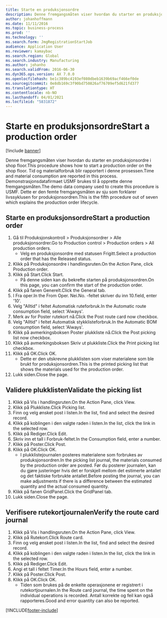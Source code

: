 ```yaml
---
title: Starte en produksjonsordre
description: Denne fremgangsmåten viser hvordan du starter en produksjonsordre i shop floor.
author: johanhoffmann
ms.date: 11/11/2016
ms.topic: business-process
ms.prod: ''
ms.technology: ''
ms.search.form: JmgRegistrationStartJob
audience: Application User
ms.reviewer: kamaybac
ms.search.region: Global
ms.search.industry: Manufacturing
ms.author: johanho
ms.search.validFrom: 2016-06-30
ms.dyn365.ops.version: AX 7.0.0
ms.openlocfilehash: be1c389bc4193ef080dbeb1639b69acf466ef0de
ms.sourcegitcommit: 0e8db169c3f90bd750826af76709ef5d621fd377
ms.translationtype: HT
ms.contentlocale: nb-NO
ms.lasthandoff: 04/01/2021
ms.locfileid: "5831872"
---
```

# <a name="start-a-production-order"></a><span data-ttu-id="96cb3-103">Starte en produksjonsordre</span><span class="sxs-lookup"><span data-stu-id="96cb3-103">Start a production order</span></span>

[!include [banner](../../includes/banner.md)]

<span data-ttu-id="96cb3-104">Denne fremgangsmåten viser hvordan du starter en produksjonsordre i shop floor.</span><span class="sxs-lookup"><span data-stu-id="96cb3-104">This procedure shows how to start a production order on the shop floor.</span></span> <span data-ttu-id="96cb3-105">Tid og materialforbruk blir rapportert i denne prosessen.</span><span class="sxs-lookup"><span data-stu-id="96cb3-105">Time and material consumption are reported in this process.</span></span> <span data-ttu-id="96cb3-106">Demonstrasjonsdatafirmaet USMF brukes til å opprette denne fremgangsmåten.</span><span class="sxs-lookup"><span data-stu-id="96cb3-106">The demo data company used to create this procedure is USMF.</span></span> <span data-ttu-id="96cb3-107">Dette er den femte fremgangsmåten av sju som forklarer livssyklusen for produksjonsordren.</span><span class="sxs-lookup"><span data-stu-id="96cb3-107">This is the fifth procedure out of seven which explains the production order lifecycle.</span></span>


## <a name="start-a-production-order"></a><span data-ttu-id="96cb3-108">Starte en produksjonsordre</span><span class="sxs-lookup"><span data-stu-id="96cb3-108">Start a production order</span></span>
1. <span data-ttu-id="96cb3-109">Gå til Produksjonskontroll > Produksjonsordrer > Alle produksjonsordrer.</span><span class="sxs-lookup"><span data-stu-id="96cb3-109">Go to Production control > Production orders > All production orders.</span></span>
    * <span data-ttu-id="96cb3-110">Velg en produksjonsordre med statusen Frigitt.</span><span class="sxs-lookup"><span data-stu-id="96cb3-110">Select a production order that has the Released status.</span></span>  
2. <span data-ttu-id="96cb3-111">Klikk på Produksjonsordre i handlingsruten.</span><span class="sxs-lookup"><span data-stu-id="96cb3-111">On the Action Pane, click Production order.</span></span>
3. <span data-ttu-id="96cb3-112">Klikk på Start.</span><span class="sxs-lookup"><span data-stu-id="96cb3-112">Click Start.</span></span>
    * <span data-ttu-id="96cb3-113">På denne siden kan du bekrefte starten på produksjonsordren.</span><span class="sxs-lookup"><span data-stu-id="96cb3-113">On this page, you can confirm the start of the production order.</span></span>  
4. <span data-ttu-id="96cb3-114">Klikk på fanen Generelt.</span><span class="sxs-lookup"><span data-stu-id="96cb3-114">Click the General tab.</span></span>
5. <span data-ttu-id="96cb3-115">I Fra oper.</span><span class="sxs-lookup"><span data-stu-id="96cb3-115">In the From Oper.</span></span> <span data-ttu-id="96cb3-116">Nei.</span><span class="sxs-lookup"><span data-stu-id="96cb3-116">No.</span></span> <span data-ttu-id="96cb3-117">-feltet skriver du inn 10.</span><span class="sxs-lookup"><span data-stu-id="96cb3-117">field, enter '10'.</span></span>
6. <span data-ttu-id="96cb3-118">Velg "Alltid" i feltet Automatisk ruteforbruk.</span><span class="sxs-lookup"><span data-stu-id="96cb3-118">In the Automatic route consumption field, select 'Always'.</span></span>
7. <span data-ttu-id="96cb3-119">Merk av for Poster rutekort nå.</span><span class="sxs-lookup"><span data-stu-id="96cb3-119">Click the Post route card now checkbox.</span></span>
8. <span data-ttu-id="96cb3-120">Velg "Alltid" i feltet Automatisk stykklisteforbruk.</span><span class="sxs-lookup"><span data-stu-id="96cb3-120">In the Automatic BOM consumption field, select 'Always'.</span></span>
9. <span data-ttu-id="96cb3-121">Klikk på avmerkingsboksen Poster plukkliste nå.</span><span class="sxs-lookup"><span data-stu-id="96cb3-121">Click the Post picking list now checkbox.</span></span>
10. <span data-ttu-id="96cb3-122">Klikk på avmerkingsboksen Skriv ut plukkliste.</span><span class="sxs-lookup"><span data-stu-id="96cb3-122">Click the Print picking list checkbox.</span></span>
11. <span data-ttu-id="96cb3-123">Klikk på OK.</span><span class="sxs-lookup"><span data-stu-id="96cb3-123">Click OK.</span></span>
    * <span data-ttu-id="96cb3-124">Dette er den utskrevne plukklisten som viser materialene som ble brukt for produksjonsordren.</span><span class="sxs-lookup"><span data-stu-id="96cb3-124">This is the printed picking list that shows the materials used for the production order.</span></span>  
12. <span data-ttu-id="96cb3-125">Lukk siden.</span><span class="sxs-lookup"><span data-stu-id="96cb3-125">Close the page.</span></span>

## <a name="validate-the-picking-list"></a><span data-ttu-id="96cb3-126">Validere plukklisten</span><span class="sxs-lookup"><span data-stu-id="96cb3-126">Validate the picking list</span></span>
1. <span data-ttu-id="96cb3-127">Klikk på Vis i handlingsruten.</span><span class="sxs-lookup"><span data-stu-id="96cb3-127">On the Action Pane, click View.</span></span>
2. <span data-ttu-id="96cb3-128">Klikk på Plukkliste.</span><span class="sxs-lookup"><span data-stu-id="96cb3-128">Click Picking list.</span></span>
3. <span data-ttu-id="96cb3-129">Finn og velg ønsket post i listen.</span><span class="sxs-lookup"><span data-stu-id="96cb3-129">In the list, find and select the desired record.</span></span>
4. <span data-ttu-id="96cb3-130">Klikk på koblingen i den valgte raden i listen.</span><span class="sxs-lookup"><span data-stu-id="96cb3-130">In the list, click the link in the selected row.</span></span>
5. <span data-ttu-id="96cb3-131">Klikk på Rediger.</span><span class="sxs-lookup"><span data-stu-id="96cb3-131">Click Edit.</span></span>
6. <span data-ttu-id="96cb3-132">Skriv inn et tall i Forbruk-feltet.</span><span class="sxs-lookup"><span data-stu-id="96cb3-132">In the Consumption field, enter a number.</span></span>
7. <span data-ttu-id="96cb3-133">Klikk på Poster.</span><span class="sxs-lookup"><span data-stu-id="96cb3-133">Click Post.</span></span>
8. <span data-ttu-id="96cb3-134">Klikk på OK.</span><span class="sxs-lookup"><span data-stu-id="96cb3-134">Click OK.</span></span>
    * <span data-ttu-id="96cb3-135">I plukklistejournalen posteres materialene som forbrukes av produksjonsordren.</span><span class="sxs-lookup"><span data-stu-id="96cb3-135">In the picking list journal, the materials consumed by the production order are posted.</span></span> <span data-ttu-id="96cb3-136">Før du posterer journalen, kan du gjøre justeringer hvis det er forskjell mellom det estimerte antallet og det faktiske forbrukte antallet.</span><span class="sxs-lookup"><span data-stu-id="96cb3-136">Before posting the journal, you can make adjustments if there is a difference between the estimated quantity and the actual consumed quantity.</span></span>  
9. <span data-ttu-id="96cb3-137">Klikk på fanen GridPanel.</span><span class="sxs-lookup"><span data-stu-id="96cb3-137">Click the GridPanel tab.</span></span>
10. <span data-ttu-id="96cb3-138">Lukk siden.</span><span class="sxs-lookup"><span data-stu-id="96cb3-138">Close the page.</span></span>

## <a name="verify-the-route-card-journal"></a><span data-ttu-id="96cb3-139">Verifisere rutekortjournalen</span><span class="sxs-lookup"><span data-stu-id="96cb3-139">Verify the route card journal</span></span>
1. <span data-ttu-id="96cb3-140">Klikk på Vis i handlingsruten.</span><span class="sxs-lookup"><span data-stu-id="96cb3-140">On the Action Pane, click View.</span></span>
2. <span data-ttu-id="96cb3-141">Klikk på Rutekort.</span><span class="sxs-lookup"><span data-stu-id="96cb3-141">Click Route card.</span></span>
3. <span data-ttu-id="96cb3-142">Finn og velg ønsket post i listen.</span><span class="sxs-lookup"><span data-stu-id="96cb3-142">In the list, find and select the desired record.</span></span>
4. <span data-ttu-id="96cb3-143">Klikk på koblingen i den valgte raden i listen.</span><span class="sxs-lookup"><span data-stu-id="96cb3-143">In the list, click the link in the selected row.</span></span>
5. <span data-ttu-id="96cb3-144">Klikk på Rediger.</span><span class="sxs-lookup"><span data-stu-id="96cb3-144">Click Edit.</span></span>
6. <span data-ttu-id="96cb3-145">Angi et tall i feltet Timer.</span><span class="sxs-lookup"><span data-stu-id="96cb3-145">In the Hours field, enter a number.</span></span>
7. <span data-ttu-id="96cb3-146">Klikk på Poster.</span><span class="sxs-lookup"><span data-stu-id="96cb3-146">Click Post.</span></span>
8. <span data-ttu-id="96cb3-147">Klikk på OK.</span><span class="sxs-lookup"><span data-stu-id="96cb3-147">Click OK.</span></span>
    * <span data-ttu-id="96cb3-148">Tiden som brukes på de enkelte operasjonene er registrert i rutekortjournalen.</span><span class="sxs-lookup"><span data-stu-id="96cb3-148">In the Route card journal, the time spent on the individual operations is recorded.</span></span> <span data-ttu-id="96cb3-149">Antall korrekte og feil kan også rapporteres.</span><span class="sxs-lookup"><span data-stu-id="96cb3-149">Good and error quantity can also be reported.</span></span>  


[!INCLUDE[footer-include](../../../includes/footer-banner.md)]
